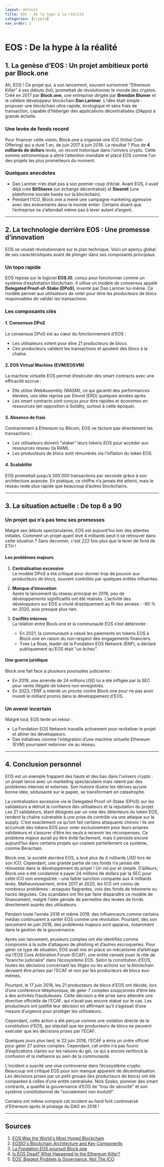 ```yaml
---
layout: default
title: EOS : De la hype à la réalité
categories: [crypto]
nav_order: 2
---
```


# EOS : De la hype à la réalité

## **1. La genèse d’EOS : Un projet ambitieux porté par Block.one**

Ah, EOS ! Ce projet qui, à son lancement, souvent surnommé "Ethereum Killer" à ses débuts (lol), promettait de révolutionner le monde des cryptos. Créé en 2017 par **Block.one**, une entreprise dirigée par **Brendan Blumer** et le célèbre développeur blockchain **Dan Larimer**. L’idée était simple : proposer une blockchain ultra-rapide, écologique et sans frais de transaction, capable d’héberger des applications décentralisées (*DApps*) à grande échelle.

### **Une levée de fonds record**
Pour financer cette vision, Block.one a organisé une ICO (Initial Coin Offering) qui a duré 1 an, de juin 2017 à juin 2018. Le résultat ? Plus de **4 milliards de dollars** levés, un record historique dans l’univers crypto. Cette somme astronomique a attiré l’attention mondiale et placé EOS comme l’un des projets les plus prometteurs du moment.

### **Quelques anecdotes**
- Dan Larimer n’en était pas à son premier coup d’éclat. Avant EOS, il avait déjà créé **BitShares** (un échange décentralisé) et **Steemit** (une plateforme sociale basée sur la blockchain).
- Pendant l’ICO, Block.one a mené une campagne marketing agressive avec des événements dans le monde entier. Certains disent que l’entreprise ne s’attendait même pas à lever autant d’argent.

---

## **2. La technologie derrière EOS : Une promesse d’innovation**

EOS se voulait révolutionnaire sur le plan technique. Voici un aperçu global de ses caractéristiques avant de plonger dans ses composants principaux.

### **Un topo rapide**
EOS repose sur le logiciel **EOS.IO**, conçu pour fonctionner comme un système d’exploitation blockchain. Il utilise un modèle de consensus appelé **Delegated Proof-of-Stake (DPoS)**, inventé par Dan Larimer lui-même. Ce modèle permet aux utilisateurs de voter pour élire les producteurs de blocs responsables de valider les transactions.

### **Les composants clés**
#### **1. Consensus DPoS**
Le consensus DPoS est au cœur du fonctionnement d’EOS :
- Les utilisateurs votent pour élire 21 producteurs de blocs.
- Ces producteurs valident les transactions et ajoutent des blocs à la chaîne.

#### **2. EOS Virtual Machine (EVM/EOSVM)**
La machine virtuelle EOS permet d’exécuter des smart contracts avec une efficacité accrue :
- Elle utilise WebAssembly (WASM), ce qui garantit des performances élevées, une idée reprise par Elrond (ERD) quelques années après.
- Les smart contracts sont conçus pour être rapides et économes en ressources (en opposition à Solidity, surtout à cette époque).

#### **3. Absence de frais**
Contrairement à Ethereum ou Bitcoin, EOS ne facture pas directement les transactions :
- Les utilisateurs doivent "staker" leurs tokens EOS pour accéder aux ressources réseau (la RAM).
- Les producteurs de blocs sont rémunérés via l’inflation du token EOS.

#### **4. Scalabilité**
EOS promettait jusqu’à 300 000 transactions par seconde grâce à son architecture avancée. En pratique, ce chiffre n’a jamais été atteint, mais le réseau reste plus rapide que beaucoup d’autres blockchains.

---

## **3. La situation actuelle : De top 6 a 90**

### **Un projet qui n’a pas tenu ses promesses**
Malgré ses débuts spectaculaires, EOS est aujourd’hui loin des attentes initiales. Comment un projet ayant levé 4 milliards peut-il se retrouver dans cette situation ? Sans deconner, c'est 222 fois plus que la lever de fond de ETH !

#### **Les problèmes majeurs**
1. **Centralisation excessive**  
   Le modèle DPoS a été critiqué pour donner trop de pouvoir aux producteurs de blocs, souvent contrôlés par quelques entités influentes.

2. **Manque d’innovation**  
   Après le lancement du réseau principal en 2018, peu de développements significatifs ont été réalisés. L’activité des développeurs sur EOS a chuté drastiquement au fil des années : -90 % en 2020, puis presque plus rien.

3. **Conflits internes**  
   La relation entre Block.one et la communauté EOS s’est détériorée :
   - En 2021, la communauté a cessé les paiements en tokens EOS à Block.one en raison du non-respect des engagements financiers.
   - Yves La Rose, leader de la Fondation EOS Network (ENF), a déclaré publiquement qu’EOS était "un échec".

#### **Une guerre juridique**
Block.one fait face à plusieurs poursuites judiciaires :
- En 2019, une amende de 24 millions USD lui a été infligée par la SEC pour vente illégale de tokens non enregistrés.
- En 2023, l’ENF a intenté un procès contre Block.one pour ne pas avoir investi le milliard promis dans le développement d’EOS.

### **Un avenir incertain**
Malgré tout, EOS tente un retour :
- La Fondation EOS Network travaille activement pour revitaliser le projet et attirer les développeurs.
- Des initiatives comme l’intégration d’une machine virtuelle Ethereum (EVM) pourraient redonner vie au réseau.

---
## **4. Conclusion personnel**

EOS est un exemple frappant des hauts et des bas dans l'univers crypto : un projet lancé avec un marketing spectaculaire mais ralenti par des problèmes internes et externes. Son histoire illustre les dérives qu’une bonne idée, séduisante sur le papier, se transformant en catastrophe.

La centralisation excessive via le Delegated Proof-of-Stake (DPoS) sur les validateurs a détruit la confiance des utilisateurs et la réputation du projet. Les 21 validateurs, étant désignés par un vote des détenteurs du token EOS, rendent la chaîne vulnérable à une prise de contrôle via une attaque sur la supply. C’est exactement ce qu’ont fait certains attaquants chinois ! Ils ont accumulé des tokens EOS pour voter exclusivement pour leurs propres validateurs et s’assurer d’être les seuls à recevoir les récompenses. Ce problème majeur aurait pu être évité facilement, mais il persiste encore aujourd’hui dans certains projets qui copient partiellement ce système, comme Berachain.

Block.one, la société derrière EOS, a levé plus de 4 milliards USD lors de son ICO. Cependant, une grande partie de ces fonds n’a jamais été réinvestie dans le développement du projet ! Un vol pur et simple. D’ailleurs, Block.one a été condamné à payer 24 millions de dollars par la SEC pour cette ICO non enregistrée – une faible sanction comparée aux 4 milliards levés. Malheureusement, entre 2017 et 2020, les ICO ont connu de nombreux problèmes : arnaques flagrantes, vols des fonds de trésorerie ou hacks déguisés. Ces scandales ont fini par faire disparaître ce modèle de financement, malgré l’idée géniale de permettre des levées de fonds directement auprès des utilisateurs.

Pendant toute l’année 2018 et même 2019, des influenceurs comme certains médias continuaient à vanter EOS comme une révolution. Pourtant, dès son lancement en juin 2018, des problèmes majeurs sont apparus, notamment dans la gestion de la gouvernance.

Après son lancement, plusieurs comptes ont été identifiés comme compromis à la suite d’attaques de phishing et d’autres escroqueries. Pour gérer ce type de situation, EOS avait mis en place un mécanisme d’arbitrage via l’EOS Core Arbitration Forum (ECAF), une entité censée jouer le rôle de "branche judiciaire" dans l’écosystème EOS. Selon la constitution d’EOS, toutes les décisions concernant les litiges ou les actions sur la blockchain devaient être prises par l’ECAF et non par les producteurs de blocs eux-mêmes.

Pourtant, le 17 juin 2018, les 21 producteurs de blocs d’EOS ont décidé, lors d’une conférence téléphonique, de geler 7 comptes soupçonnés d’être liés à des activités frauduleuses. Cette décision a été prise sans attendre une directive officielle de l’ECAF, qui n’avait pas encore statué sur le cas. Les producteurs ont justifié leur décision en affirmant qu’il s’agissait d’une mesure d’urgence pour protéger les utilisateurs.

Cependant, cette action a été perçue comme une violation directe de la constitution d’EOS, qui stipulait que les producteurs de blocs ne peuvent exécuter que les décisions prises par l’ECAF.

Quelques jours plus tard, le 22 juin 2018, l’ECAF a émis un ordre officiel pour geler 27 autres comptes. Cependant, cet ordre n’a pas fourni d’explications claires sur les raisons du gel, ce qui a encore renforcé la confusion et la méfiance au sein de la communauté.

L’incident a suscité une vive controverse dans l’écosystème crypto. Beaucoup ont critiqué EOS pour son manque apparent de décentralisation. Les décisions prises par un petit groupe (les producteurs de blocs) ont été comparées à celles d’une entité centralisée. Nick Szabo, pionnier des smart contracts, a qualifié la gouvernance d’EOS de "trou de sécurité" et son système constitutionnel de "socialement non évolutif".

Certains ont même comparé cet incident au hard fork controversé d’Ethereum après le piratage du DAO en 2016 !

---
## Sources

1. [EOS Was the World's Most Hyped Blockchain](https://www.wired.com/story/eos-bullish-blockone-blockchain/)
2. [EOSIO's Blockchain Architecture and Key Components](https://www.gemini.com/cryptopedia/eos-blockchain-architecture-eosio)
3. [La Fondation EOS poursuit Block.one](https://coinacademy.fr/actu/fondation-eos-poursuit-block-one-un-milliard/)
4. [Is EOS Dead? What Happened to the Ethereum Killer?](https://coinmarketcap.com/academy/article/is-eos-dead-what-happened-to-the-ethereum-killer)
5. [EOS' Biggest Problem Is Governance, Not The ICO](https://cryptobriefing.com/eos-governance-ico-settlement/)